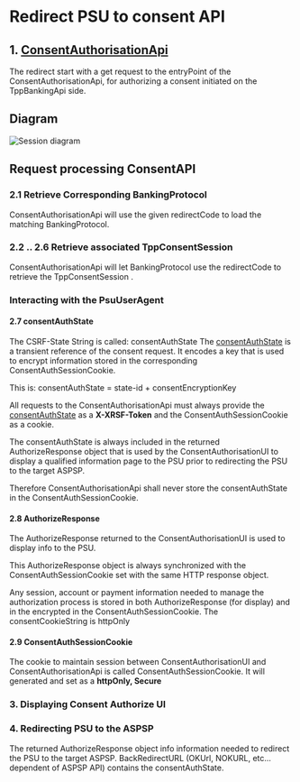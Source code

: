 # Redirect PSU to consent API

## 1. [ConsentAuthorisationApi](dictionary.md#ConsentAuthorisationApi)
The redirect start with a get request to the entryPoint of the ConsentAuthorisationApi, for authorizing a consent initiated on the TppBankingApi side.

## Diagram
![Session diagram](http://www.plantuml.com/plantuml/proxy?src=https://raw.githubusercontent.com/adorsys/open-banking-gateway/gh-pages/docs/architecture/diagrams/useCases/5-redirectPsuToConsentAPI.puml&fmt=svg&vvv=1&sanitize=true)  

## Request processing ConsentAPI

### 2.1 Retrieve Corresponding BankingProtocol
ConsentAuthorisationApi will use the given redirectCode to load the matching BankingProtocol.

### 2.2 .. 2.6 Retrieve associated TppConsentSession
ConsentAuthorisationApi will let BankingProtocol use the redirectCode to retrieve the TppConsentSession
.
### Interacting with the PsuUserAgent

#### 2.7 consentAuthState
The CSRF-State String is called: consentAuthState
The [consentAuthState](dictionary.md#consentAuthState) is a transient reference of the consent request. It encodes a key that is used to encrypt information stored in the corresponding ConsentAuthSessionCookie.

This is: consentAuthState = state-id + consentEncryptionKey

All requests to the ConsentAuthorisationApi must always provide the [consentAuthState](dictionary.md#consentAuthState) as a __X-XRSF-Token__ and the ConsentAuthSessionCookie as a cookie. 

The consentAuthState is always included in the returned AuthorizeResponse object that is used by the ConsentAuthorisationUI to display a qualified information page to the PSU prior to redirecting the PSU to the target ASPSP.

Therefore ConsentAuthorisationApi shall never store the consentAuthState in the ConsentAuthSessionCookie.

#### 2.8 AuthorizeResponse
The AuthorizeResponse returned to the ConsentAuthorisationUI is used to display info to the PSU.

This AuthorizeResponse object is always synchronized with the ConsentAuthSessionCookie set with the same HTTP response object.

Any session, account or payment information needed to manage the authorization process is stored in both AuthorizeResponse (for display) and in the encrypted in the ConsentAuthSessionCookie.
The consentCookieString is httpOnly

#### 2.9 ConsentAuthSessionCookie
The cookie to maintain session between ConsentAuthorisationUI and ConsentAuthorisationApi is called ConsentAuthSessionCookie. It will generated and set as a __httpOnly, Secure__

### 3. Displaying Consent Authorize UI

### 4. Redirecting PSU to the ASPSP
The returned AuthorizeResponse object info information needed to redirect the PSU to the target ASPSP.
BackRedirectURL (OKUrl, NOKURL, etc... dependent of ASPSP API) contains the consentAuthState.
